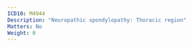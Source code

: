 ```yaml
---
ICD10: M4944
Description: "Neuropathic spondylopathy: Thoracic region"
Matters: No
Weight: 0
---
```

